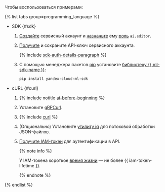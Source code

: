 Чтобы воспользоваться примерами:

{% list tabs group=programming_language %}

- SDK {#sdk}

  1. [Создайте](../../iam/operations/sa/create.md) сервисный аккаунт и [назначьте](../../iam/operations/sa/assign-role-for-sa.md) ему [роль](../../foundation-models/security/index.md#languageModels-user) `ai.editor`.
  1. [Получите](../../iam/operations/api-key/create.md) и сохраните API-ключ сервисного аккаунта.

      {% include [sdk-auth-details-paragraph](./sdk-auth-details-paragraph.md) %}
  1. С помощью менеджера пакетов [pip](https://pip.pypa.io/en/stable/) установите [библиотеку {{ ml-sdk-name }}](../../foundation-models/sdk/index.md):

      ```bash
      pip install yandex-cloud-ml-sdk
      ```

- cURL {#curl}

  1. {% include notitle [ai-before-beginning](./yandexgpt/ai-before-beginning.md) %}
  1. Установите [gRPCurl](https://github.com/fullstorydev/grpcurl).
  1. {% include [curl](../curl.md) %}
  1. (Опционально) Установите [утилиту jq](https://stedolan.github.io/jq/) для потоковой обработки JSON-файлов.
  1. [Получите IAM-токен](../../iam/operations/iam-token/create.md) для аутентификации в API.
  
     {% note info %}

     У IAM-токена короткое [время жизни](../../iam/concepts/authorization/iam-token.md#lifetime) — не более  {{ iam-token-lifetime }}.

     {% endnote %}
   
{% endlist %}